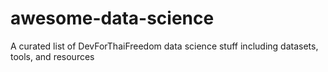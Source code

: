 # awesome-data-science
A curated list of DevForThaiFreedom data science stuff including datasets, tools, and resources 
